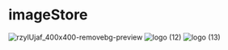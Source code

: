 # imageStore
![rzylUjaf_400x400-removebg-preview](https://user-images.githubusercontent.com/97180521/216631914-983dc3d9-7758-478f-a1dd-1dd50bcc8202.png)
![logo (12)](https://user-images.githubusercontent.com/97180521/220603640-2832389e-7f9e-481b-afa1-b93be7e3551d.png)
![logo (13)](https://user-images.githubusercontent.com/97180521/220604385-412b2f4a-f2eb-4a5a-a8e2-e2d018647c3b.png)
